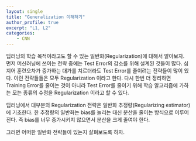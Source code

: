 ```yaml
---
layout: single
title: "Generalization 이해하기"
author_profile: true
excerpt: "L1, L2"
categories:
    - CNN
---
```


딥러닝의 학습 목적이라고도 할 수 있는 일반화(Regularization)에 대해서 알아보자.
먼저 머신러닝에 쓰이는 전략 중에는 Test Error의 감소를 위해 설계된 것들이 많다. 심지어 훈련오차가 증가하는 대가를 치르더라도 Test Error를 줄이려는 전략들이 많이 있다. 이런 전략들들은 모두 Regularization 이라고 한다. 다시 한번 더 정리하면 Training Error를 줄이는 것이 아니라 Test Error를 줄이기 위해 학습 알고리즘에 가하는 모는 종류의 수정을 Regularization 이라고 할 수 있다.

딥러닝에서 대부분의 Regularization 전략은 일반화 추정량(Regularizing estimator) 에 기초한다. 한 추정량의 일반화는 bias를 늘리는 대신 분산을 줄이는 방식으로 이루어진다. 즉 bias를 너무 증가시키지 않으면서 분산을 크게 줄여야 한다.

그러면 어떠한 일반화 전략들이 있는지 살펴보도록 하자.






